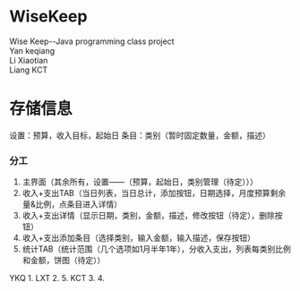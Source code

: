 # WiseKeep
Wise Keep--Java programming class project  
Yan keqiang  
Li Xiaotian  
Liang KCT

# 存储信息
设置：预算，收入目标，起始日
条目：类别（暂时固定数量，金额，描述）

### 分工
1. 主界面（其余所有，设置——（预算，起始日，类别管理（待定）））
2. 收入+支出TAB（当日列表，当日总计，添加按钮，日期选择，月度预算剩余量&比例，点条目进入详情）
3. 收入+支出详情（显示日期，类别，金额，描述，修改按钮（待定），删除按钮）
4. 收入+支出添加条目（选择类别，输入金额，输入描述，保存按钮）
5. 统计TAB（统计范围（几个选项如1月半年1年），分收入支出，列表每类别比例和金额，饼图（待定））

YKQ 1.
LXT 2. 5.
KCT 3. 4.